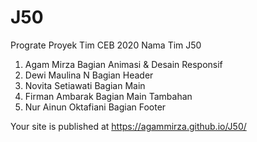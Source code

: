 # J50
Prograte Proyek Tim CEB 2020 
Nama Tim J50
1. Agam Mirza Bagian Animasi & Desain Responsif
2. Dewi Maulina N Bagian Header
3. Novita Setiawati Bagian Main
4. Firman Ambarak Bagian Main Tambahan
5. Nur Ainun Oktafiani Bagian Footer

Your site is published at https://agammirza.github.io/J50/
